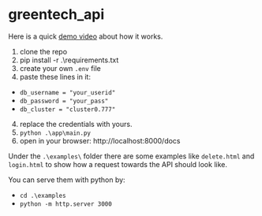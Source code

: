 # greentech_api

Here is a quick [demo video](https://www.youtube.com/watch?v=dQw4w9WgXcQ) about how it works.

1. clone the repo
2. pip install -r .\requirements.txt
2. create your own `.env` file
3. paste these lines in it:
-   `db_username = "your_userid"`
-   `db_password = "your_pass"`
-   `db_cluster = "cluster0.777"`
4. replace the credentials with yours.
5. `python .\app\main.py`
6. open in your browser: http://localhost:8000/docs

Under the `.\examples\` folder there are some examples like `delete.html` and `login.html` to show how a request towards the API should look like.
 
 You can serve them with python by:
 - `cd .\examples`
 - `python -m http.server 3000`
